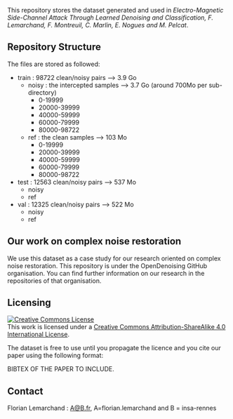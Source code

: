 This repository stores the dataset generated and used in _Electro-Magnetic Side-Channel Attack Through Learned Denoising and Classification, F. Lemarchand, F. Montreuil, C. Marlin, E. Nogues and M. Pelcat_.


## Repository Structure
The files are stored as followed:

* train : 98722 clean/noisy pairs --> 3.9 Go
    * noisy : the intercepted samples --> 3.7 Go (around 700Mo per sub-directory)
        * 0-19999
        * 20000-39999
        * 40000-59999
        * 60000-79999
        * 80000-98722
    * ref : the clean samples --> 103 Mo
        * 0-19999
        * 20000-39999
        * 40000-59999
        * 60000-79999
        * 80000-98722
* test : 12563 clean/noisy pairs --> 537 Mo
    * noisy
    * ref
* val : 12325 clean/noisy pairs --> 522 Mo
    * noisy
    * ref
    
## Our work on complex noise restoration
We use this dataset as a case study for our research oriented on complex noise restoration. This repository is under the OpenDenoising GitHub organisation. 
You can find further information on our research in the repositories of that organisation. 

## Licensing

<a rel="license" href="http://creativecommons.org/licenses/by-sa/4.0/"><img alt="Creative Commons License" style="border-width:0" src="https://i.creativecommons.org/l/by-sa/4.0/88x31.png" /></a><br />This work is licensed under a <a rel="license" href="http://creativecommons.org/licenses/by-sa/4.0/">Creative Commons Attribution-ShareAlike 4.0 International License</a>.

The dataset is free to use until you propagate the licence and you cite our paper using the following format:

BIBTEX OF THE PAPER TO INCLUDE.


## Contact
Florian Lemarchand : A@B.fr, A=florian.lemarchand and B = insa-rennes